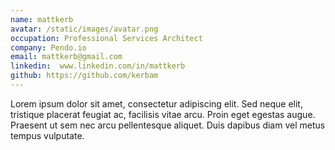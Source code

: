 ```yaml
---
name: mattkerb
avatar: /static/images/avatar.png
occupation: Professional Services Architect
company: Pendo.io
email: mattkerb@gmail.com
linkedin:  www.linkedin.com/in/mattkerb
github: https://github.com/kerbam
---
```


Lorem ipsum dolor sit amet, consectetur adipiscing elit. Sed neque elit, tristique placerat feugiat ac, facilisis vitae arcu. Proin eget egestas augue. Praesent ut sem nec arcu pellentesque aliquet. Duis dapibus diam vel metus tempus vulputate.

